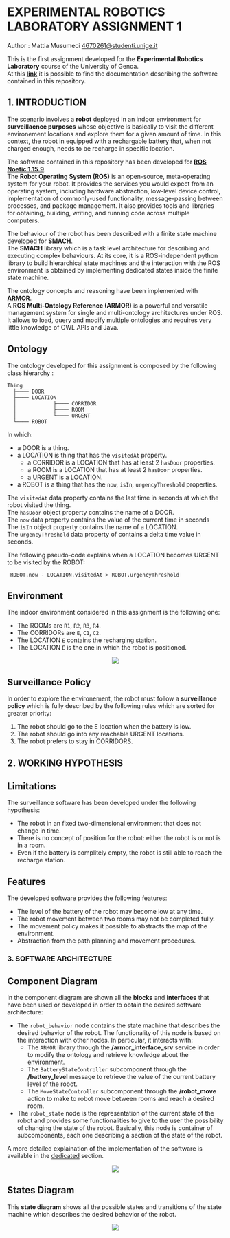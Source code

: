 # EXPERIMENTAL ROBOTICS LABORATORY ASSIGNMENT 1
Author : Mattia Musumeci 4670261@studenti.unige.it  
  
This is the first assignment developed for the <b>Experimental Robotics Laboratory</b> course of the University of Genoa.  
At this <b>[link](http://documentaiton)</b> it is possible to find the documentation describing the software contained in this repository.  

## 1. INTRODUCTION
The scenario involves a <b>robot</b> deployed in an indoor environment for <b>surveillacnce purposes</b> whose objective is basically to visit the different environement locations and explore them for a given amount of time. In this context, the robot in equipped with a rechargable battery that, when not charged enough, needs to be recharge in specific location.  
  
The software contained in this repository has been developed for <b>[ROS Noetic 1.15.9](http://wiki.ros.org/noetic)</b>.  
The <b>Robot Operating System (ROS)</b> is an open-source, meta-operating system for your robot. It provides the services you would expect from an operating system, including hardware abstraction, low-level device control, implementation of commonly-used functionality, message-passing between processes, and package management. It also provides tools and libraries for obtaining, building, writing, and running code across multiple computers.  
  
The behaviour of the robot has been described with a finite state machine developed for <b>[SMACH](http://wiki.ros.org/smach)</b>.  
The <b>SMACH</b> library which is a task level architecture for describing and executing complex behaviours. At its core, it is a ROS-independent python library to build hierarchical state machines and the interaction with the ROS environment is obtained by implementing dedicated states inside the finite state machine.  
  
The ontology concepts and reasoning have been implemented with <b>[ARMOR](https://github.com/EmaroLab/armor)</b>.  
A <b>ROS Multi-Ontology Reference (ARMOR)</b> is a powerful and versatile management system for single and multi-ontology architectures under ROS. It allows to load, query and modify multiple ontologies and requires very little knowledge of OWL APIs and Java.  

## Ontology
The ontology developed for this assignment is composed by the following class hierarchy :

    Thing
	  ├──── DOOR
	  ├──── LOCATION
	  │            ├──── CORRIDOR 
	  │            ├──── ROOM
	  │            └──── URGENT
	  └──── ROBOT

In which:
- a DOOR is a thing.
- a LOCATION is thing that has the `visitedAt` property.
  - a CORRIDOR is a LOCATION that has at least 2 `hasDoor` properties.
  - a ROOM is a LOCATION that has at least 2 `hasDoor` properties.
  - a URGENT is a LOCATION.
- a ROBOT is a thing that has the `now`, `isIn`, `urgencyThreshold` properties.
  
The `visitedAt` data property contains the last time in seconds at which the robot visited the thing.  
The `hasDoor` object property contains the name of a DOOR.  
The `now` data property contains the value of the current time in seconds  
The `isIn` object property contains the name of a LOCATION.  
The `urgencyThreshold` data property of contains a delta time value in seconds.  
  
The following pseudo-code explains when a LOCATION becomes URGENT to be visited by the ROBOT:  

	 ROBOT.now - LOCATION.visitedAt > ROBOT.urgencyThreshold


## Environment
The indoor environment considered in this assignment is the following one:
- The ROOMs are `R1`, `R2`, `R3`, `R4`.
- The CORRIDORs are `E`, `C1`, `C2`.
- The LOCATION `E` contains the recharging station.
- The LOCATION `E` is the one in which the robot is positioned.

<p align="center">
	<img src="https://i.imgur.com/SQZ4ySu.png" />
</p>

## Surveillance Policy
In order to explore the environement, the robot must follow a <b>surveillance policy</b> which is fully described by the following rules which are sorted for greater priority:
1. The robot should go to the E location when the battery is low.
2. The robot should go into any reachable URGENT locations.
3. The robot prefers to stay in CORRIDORS.

## 2. WORKING HYPOTHESIS
## Limitations
The surveillance software has been developed under the following hypothesis:
- The robot in an fixed two-dimensional environment that does not change in time.
- There is no concept of position for the robot: either the robot is or not is in a room.
- Even if the battery is complitely empty, the robot is still able to reach the recharge station.

## Features
The developed software provides the following features:
- The level of the battery of the robot may become low at any time.
- The robot movement between two rooms may not be completed fully.
- The movement policy makes it possible to abstracts the map of the environment.
- Abstraction from the path planning and movement procedures.

### 3. SOFTWARE ARCHITECTURE
## Component Diagram
In the component diagram are shown all the <b>blocks</b> and <b>interfaces</b> that have been used or developed in order to obtain the desired software architecture:
- The `robot_behavior` node contains the state machine that describes the desired behavior of the robot. The functionality of this node is based on the interaction with other nodes. In particular, it interacts with:
  - The `ARMOR` library through the <b>/armor_interface_srv</b> service in order to modify the ontology and retrieve knowledge about the environment.
  - The `BatteryStateController` subcomponent through the <b>/battery_level</b> message to retrieve the value of the current battery level of the robot.
  - The `MoveStateController` subcomponent through the <b>/robot_move</b> action to make to robot move between rooms and reach a desired room.
- The `robot_state` node is the representation of the current state of the robot and provides some functionalities to give to the user the possibility of changing the state of the robot. Basically, this node is container of subcomponents, each one describing a section of the state of the robot.

A more detailed explaination of the implementation of the software is available in the [dedicated]() section.

<p align="center">
	<img src="https://i.imgur.com/7MVC1EI.png" />
</p>

## States Diagram
This <b>state diagram</b> shows all the possible states and transitions of the state machine which describes the desired behavior of the robot.
<p align="center">
	<img src="https://i.imgur.com/xDzJn9D.png" />
</p>
